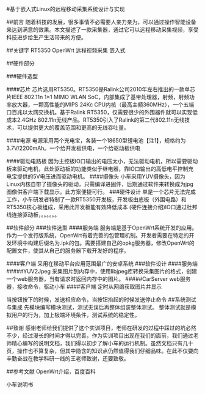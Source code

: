 #基于嵌入式Linux的远程移动采集系统设计与实现

##前言
随着科技的发展，很多事情不必需要人亲力亲为，可以通过操作智能设备来达到满意的效果。本文描述了一款采集器，通过它可以远程移动采集视频，享受科技进步给生产生活带来的方便。

##关键字
RT5350	OpenWrt	远程视频采集	嵌入式

##硬件部分

###硬件选型

####芯片
芯片选用RT5350。RT5350是Ralink公司2010年左右推出的一款单芯片IEEE 802.11n 1×1 MIMO WLAN SoC，内部集成了基带处理器，射频，射频功率放大器，一颗高性能的MIPS 24Kc CPU内核（最高主频360MHz），一个五端口百兆以太网交换机。基于Ralink RT5350，仅需要很少的外围器件就可以实现低成本2.4GHz 802.11n无线产品。RT5350引入了Ralink的第二代802.11n无线技术，可以提供更大的覆盖范围和更高的无线吞吐量。

####电源
电源采用两个充电宝，各装一个18650型锂电池【注1】，规格约为3.7V/2200mAh。一个给开发板供电，一个给驱动板供电

####驱动电路板
因为主控板IO口输出的电压太小，无法驱动电机，所以需要驱动板来驱动电机，此处驱动板的功能类似于继电器，靠IO口输出的高低电平控制充电宝提供的5V电压进而驱动电机。
####摄像头
小车采用YUV摄像头，因为Linux内核自带了摄像头的驱动，只需编译进固件，后期通过软件来转换成为jpg图像供客户端下载显示。此方案便捷可行。
###硬件设计
单是一个芯片无法完成工作，小车研发者特制了一款RT5350开发板，开发板由底板（外围电路）和RT5350核心板组成，采用此开发板能有效降低成本
(硬件连接介绍)IO口通过杜邦线连接驱动板，。。。。。。

##软件部分
###软件选型
####服务端
服务端是基于OpenWrt系统开发的应用。作为一个发行版系统，OpenWrt有着完善的包管理机制。开发者需要在特定的开发环境中构建后缀名为.ipk的包。需要搭建自己的opkg服务器，修改OpenWrt的配置文件，使其从自己的服务器下载开发好的程序。

####客户端
采用在移动平台应用范围最广的安卓系统
###软件设计
####服务端
#####YUV2Jpeg
采集图片到内存中，使用libjpeg库转换采集图片的格式，创建一个web服务器，当有请求时返回内存中的图片。
#####CarServer
web服务器，接收命令，驱动小车
####客户端
定时从网络获取图片并显示

当按钮按下的时候，发送相应命令，当按钮抬起的时候发送停止命令
##系统测试与集成
先模块编写模块测试，测试无误后再整体组装整体测试。
整体测试就是模拟用户的行为，加上极端环境条件，测试系统的稳定性。

##致谢
感谢老师给我们提供了这个实训项目，老师在研发的过程中踩过的坑必然不少，经过漫长的时间才得以完善，作为实训项目出现在我们的面前，我们通过老师精心编写的说明文档，我们得以初步了解小车的运行机制。虽然文档只有几十页，操作也不算复杂，但其中隐含的知识点仍然值得我们仔细品味。在此不仅要向辛勤奋战在教学科研一线的王老师致谢，还要致敬。

##参考文献
OpenWrt介绍，百度百科

小车说明书